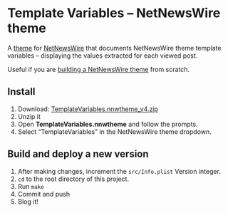 # Template Variables – NetNewsWire theme

A [theme](https://netnewswire.com/help/mac/6.1/en/themes.html) for [NetNewsWire](https://netnewswire.com/) that documents NetNewsWire theme template variables – displaying the values extracted for each viewed post.

Useful if you are [building a NetNewsWire theme](https://github.com/Ranchero-Software/NetNewsWire/blob/main/Technotes/Themes.md) from scratch.

## Install

1. Download: <a href="https://github.com/ollicle/nnw-template-variables/raw/main/dist/TemplateVariables.nnwtheme_v4.zip">TemplateVariables.nnwtheme_v4.zip</a>
2. Unzip it
3. Open **TemplateVariables.nnwtheme** and follow the prompts.
4. Select “TemplateVariables” in the NetNewsWire theme dropdown. 

## Build and deploy a new version

1. After making changes, increment the `src/Info.plist` Version integer.
2. `cd` to the root directory of this project.
3. Run `make`
4. Commit and push
5. Blog it!
